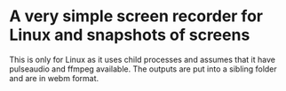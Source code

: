 # A very simple screen recorder for Linux and snapshots of screens

This is only for Linux as it uses child processes and assumes that it have pulseaudio and ffmpeg available.
The outputs are put into a sibling folder and are in webm format. 